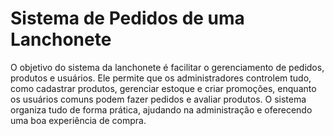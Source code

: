 # Sistema de Pedidos de uma Lanchonete
O objetivo do sistema da lanchonete é facilitar o gerenciamento de pedidos, produtos e usuários. Ele permite que os administradores controlem tudo, como cadastrar produtos, gerenciar estoque e criar promoções, enquanto os usuários comuns podem fazer pedidos e avaliar produtos. O sistema organiza tudo de forma prática, ajudando na administração e oferecendo uma boa experiência de compra.
